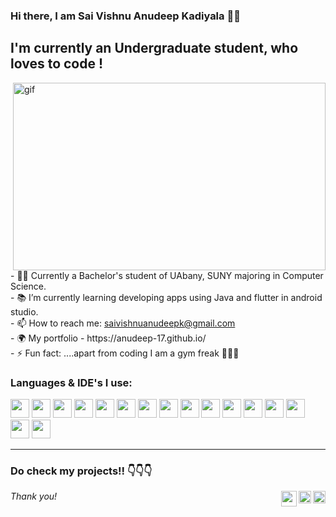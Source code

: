 ### Hi there, I am Sai Vishnu Anudeep Kadiyala 👋👋
 
## I'm currently an Undergraduate student, who loves to code !
<p><img align= "right" alt="gif" src="output-onlinegiftools.gif" width="500px" height = "300px"/></p>

<p align = "left">
- 👨‍🎓 Currently a Bachelor's student of UAbany, SUNY majoring in Computer Science.<br/>
- 📚 I’m currently learning developing apps using Java and flutter in android studio. <br/>
- 📫 How to reach me: <a href="mailto:saivishnuanudeepk@gmail.com">saivishnuanudeepk@gmail.com</a><br/>
- 🌍 My portfolio - https://anudeep-17.github.io/<br/>
- ⚡ Fun fact: ....apart from coding I am a        gym freak 🏋️‍♂️😁<br/>
</p>


### Languages & IDE's I use:
<img src="https://img.icons8.com/color/48/000000/java-coffee-cup-logo--v2.png" width="30px"/> <img src="https://img.icons8.com/color/48/000000/flutter.png" width="30px"/> <img src="https://img.icons8.com/color/48/000000/c-programming.png" width="30px"/> <img src="https://img.icons8.com/color/48/000000/python--v1.png" width="30px"/> <img src="https://img.icons8.com/color/48/000000/html-5.png" width="30px"/> <img src="https://img.icons8.com/color/48/000000/css3.png" width="30px"/> <img src="https://img.icons8.com/color/48/000000/javascript--v1.png" width="30px"/> <img src="https://img.icons8.com/color/48/000000/android-studio--v2.png" width="30px"/> <img src="https://img.icons8.com/office/40/000000/java-eclipse.png" width="30px"/> <img src="https://img.icons8.com/color/48/000000/visual-studio-code-2019.png" width="30px"/> <img src="http://www.itzgeek.com/wp-content/uploads/2012/02/NetBeans-Logo.png" width="30px"/> <img src="https://img.icons8.com/color/48/000000/mysql-logo.png" width="30px"/> <img src="https://img.icons8.com/color/48/000000/git.png" width="30px"/>
<img src="https://user-images.githubusercontent.com/54953858/200421208-37f0126d-6069-4bce-ac7f-78fcfd5543a3.png" width="30px"/>
<img src="https://user-images.githubusercontent.com/54953858/200421526-1caa21eb-e90e-41ae-a45d-aeffe31a838e.png" width="30px"/>
<img src="https://user-images.githubusercontent.com/54953858/200421708-c4dc29a9-64fa-4a66-b9b6-910ab622e9e4.png" width="30px"/>

---

### Do check my projects!! 👇👇👇 
*Thank you!* 
<a href="https://www.instagram.com/anudeep.7/"><img align="right" src="https://img.icons8.com/color/48/000000/instagram-new--v1.png" width = "20px"/></a>
<a href="https://www.linkedin.com/in/saivishnuanudeepkadiyala/"><img align="right" src="https://img.icons8.com/color/48/000000/linkedin.png" width ="20px"/></a>
<a href="https://anudeep-17.github.io/"><img align = "right" src="https://img.icons8.com/external-becris-flat-becris/64/000000/external-portfolio-business-management-becris-flat-becris.png" width ="25px"/></a>
